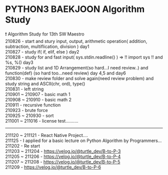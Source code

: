 # PYTHON3 BAEKJOON Algorithm Study

❗ Algorithm Study for 13th SW Maestro    
210826 - start and stury input, output, arithmetic operation( addition, subtraction, multiflication, division ) day1   
210827 - study if( if, elif, else ) day2   
210828 - study for and fast input( sys.stdin.readline() ) => !! import sys !! and %s, %() day3   
210829 - study list and 1D Arrangement(so hard...I need review..) and function(def) (so hard too...need review) day 4,5 and day6   
210830 - make review folder and solve again(need review problem) and study string and ASCII(chr, ord), type()   
210831 - left string   
210901 ~ 210907 - basic math 1   
210908 ~ 210910 - basic math 2   
210911 - recursive function   
210923 - brute force   
210925 ~ 210930 - sort   
211001 ~ 211016 - license test..........

----

211120 ~ 211121 - React Native Project....   
211125 - I applied for a basic lecture on Python Algorithm by Programmers...   
211202 - Re start   
211203 ~ 211204 - https://velog.io/@turtle_dev/B-to-P-3   
211205 ~ 211206 - https://velog.io/@turtle_dev/B-to-P-4   
211207 ~ 211208 - https://velog.io/@turtle_dev/B-to-P-5    
211209 - https://velog.io/@turtle_dev/B-to-P-6      
